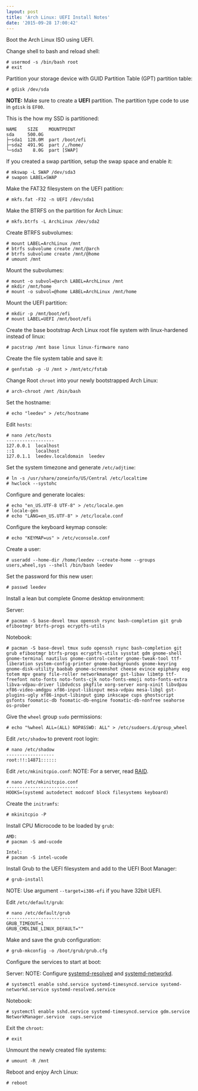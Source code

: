 ```yaml
---
layout: post
title: 'Arch Linux: UEFI Install Notes'
date: '2015-09-28 17:00:42'
---
```


Boot the Arch Linux ISO using UEFI.

Change shell to bash and reload shell:

```
# usermod -s /bin/bash root
# exit
```

Partition your storage device with GUID Partition Table (GPT) partition table:

```
# gdisk /dev/sda
```
__NOTE:__ Make sure to create a __UEFI__ partition.  The partition type code to use in `gdisk` is `EF00`.

This is the how my SSD is partitioned:

```
NAME    SIZE    MOUNTPOINT
sda     500.0G
├─sda1  128.0M  part /boot/efi
├─sda2  491.9G  part /,/home/
└─sda3    8.0G  part [SWAP]
```

If you created a swap partition, setup the swap space and enable it:

```
# mkswap -L SWAP /dev/sda3
# swapon LABEL=SWAP
```

Make the FAT32 filesystem on the UEFI patition:

```
# mkfs.fat -F32 -n UEFI /dev/sda1
```

Make the BTRFS on the partition for Arch Linux:

```
# mkfs.btrfs -L ArchLinux /dev/sda2
```

Create BTRFS subvolumes:

```
# mount LABEL=ArchLinux /mnt
# btrfs subvolume create /mnt/@arch
# btrfs subvolume create /mnt/@home
# umount /mnt
```

Mount the subvolumes:

```
# mount -o subvol=@arch LABEL=ArchLinux /mnt
# mkdir /mnt/home
# mount -o subvol=@home LABEL=ArchLinux /mnt/home
```

Mount the UEFI partition:

```
# mkdir -p /mnt/boot/efi
# mount LABEL=UEFI /mnt/boot/efi
```

Create the base bootstrap Arch Linux root file system with linux-hardened instead of linux:

```
# pacstrap /mnt base linux linux-firmware nano
```

Create the file system table and save it:

```
# genfstab -p -U /mnt > /mnt/etc/fstab
```

Change Root `chroot` into your newly bootstrapped Arch Linux:

```
# arch-chroot /mnt /bin/bash
```

Set the hostname:

```
# echo "leedev" > /etc/hostname
```

Edit `hosts`:

```
# nano /etc/hosts
------------------
127.0.0.1  localhost
::1        localhost
127.0.1.1  leedev.localdomain  leedev
```

Set the system timezone and generate `/etc/adjtime`:

```
# ln -s /usr/share/zoneinfo/US/Central /etc/localtime
# hwclock --systohc
```

Configure and generate locales:

```
# echo "en_US.UTF-8 UTF-8" > /etc/locale.gen
# locale-gen
# echo "LANG=en_US.UTF-8" > /etc/locale.conf
```

Configure the keyboard keymap console:

```
# echo "KEYMAP=us" > /etc/vconsole.conf
```

Create a user:

```
# useradd --home-dir /home/leedev --create-home --groups users,wheel,sys --shell /bin/bash leedev
```

Set the password for this new user:

```
# passwd leedev
```

Install a lean but complete Gnome desktop environment:

Server:

```
# pacman -S base-devel tmux openssh rsync bash-completion git grub efibootmgr btrfs-progs ecryptfs-utils
```

Notebook:

```
# pacman -S base-devel tmux sudo openssh rsync bash-completion git grub efibootmgr btrfs-progs ecryptfs-utils sysstat gdm gnome-shell gnome-terminal nautilus gnome-control-center gnome-tweak-tool ttf-liberation system-config-printer gnome-backgrounds gnome-keyring gnome-disk-utility baobab gnome-screenshot cheese evince epiphany eog totem mpv geany file-roller networkmanager gst-libav libmtp ttf-freefont noto-fonts noto-fonts-cjk noto-fonts-emoji noto-fonts-extra libva-vdpau-driver libdvdcss pkgfile xorg-server xorg-xinit libvdpau xf86-video-amdgpu xf86-input-libinput mesa-vdpau mesa-libgl gst-plugins-ugly xf86-input-libinput gimp inkscape cups ghostscript gsfonts foomatic-db foomatic-db-engine foomatic-db-nonfree seahorse os-prober
```

Give the `wheel` group `sudo` permissions:

```
# echo "%wheel ALL=(ALL) NOPASSWD: ALL" > /etc/sudoers.d/group_wheel
```

Edit `/etc/shadow` to prevent root login:

```
# nano /etc/shadow
------------------
root:!!:14871::::::
```

Edit `/etc/mkinitcpio.conf`:
NOTE: For a server, read [RAID](https://wiki.archlinux.org/index.php/RAID).

```
# nano /etc/mkinitcpio.conf
---------------------------
HOOKS=(systemd autodetect modconf block filesystems keyboard)
```

Create the `initramfs`:

```
# mkinitcpio -P
```

Install CPU Microcode to be loaded by `grub`:
```
AMD:
# pacman -S amd-ucode

Intel:
# pacman -S intel-ucode
```

Install Grub to the UEFI filesystem and add to the UEFI Boot Manager:

```
# grub-install
```
NOTE: Use argument `--target=i386-efi` if you have 32bit UEFI.

Edit `/etc/default/grub`:

```
# nano /etc/default/grub
------------------------
GRUB_TIMEOUT=1
GRUB_CMDLINE_LINUX_DEFAULT=""
```

Make and save the grub configuration:

```
# grub-mkconfig -o /boot/grub/grub.cfg
```

Configure the services to start at boot:

Server:
NOTE: Configure [systemd-resolved](https://wiki.archlinux.org/index.php/Systemd-resolved) and [systemd-networkd](https://wiki.archlinux.org/index.php/Systemd-networkd).

```
# systemctl enable sshd.service systemd-timesyncd.service systemd-networkd.service systemd-resolved.service
```

Notebook:

```
# systemctl enable sshd.service systemd-timesyncd.service gdm.service NetworkManager.service  cups.service
```

Exit the `chroot`:

```
# exit
```

Unmount the newly created file systems:

```
# umount -R /mnt
```

Reboot and enjoy Arch Linux:

```
# reboot
```
